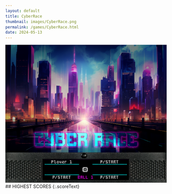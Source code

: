 ```yaml
---
layout: default
title: CyberRace
thumbnail: images/CyberRace.png
permalink: /games/CyberRace.html
date: 2024-05-13
---
```


<img src="../images/CyberRace.png" class="gameThumbnail img-fluid mx-auto align-middle">
## HIGHEST SCORES
{:.scoreText}

